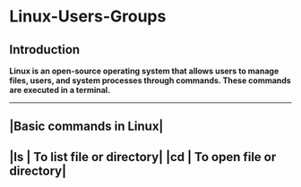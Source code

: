 # Linux-Users-Groups

## Introduction
**Linux is an open-source operating system that allows users to manage files, users, and system processes through commands. These commands are executed in a terminal.**

-------------------------
|Basic commands in Linux|
-------------------------
|ls | To list file or directory|
|cd | To open file or directory|
--------------------------------
